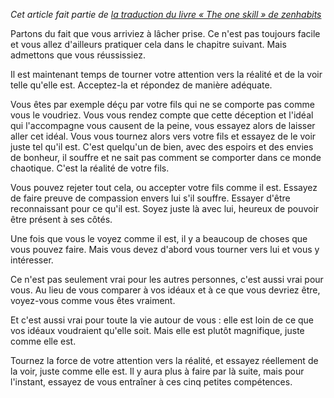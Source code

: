 <!-- 
.. title: La 5ème compétence : voir la réalité
.. slug: la-5eme-competence-voir-la-realite
.. date: 2015-10-31 18:47:11+01:00
.. tags: Traduction, Zen habits, L'unique compétence
.. category: 
.. link: 
.. description: 
.. type: text
-->

_Cet article fait partie de [la traduction du livre « The one skill » de zenhabits](/blog/traduction-du-livre-the-one-skill-de-zenhabits/)_

Partons du fait que vous arriviez à lâcher prise. Ce n'est pas toujours facile et vous allez d'ailleurs pratiquer cela dans le chapitre suivant. Mais admettons que vous réussissiez.

Il est maintenant temps de tourner votre attention vers la réalité et de la voir telle qu'elle est. Acceptez-la et répondez de manière adéquate.

Vous êtes par exemple déçu par votre fils qui ne se comporte pas comme vous le voudriez. Vous vous rendez compte que cette déception et l'idéal qui l'accompagne vous causent de la peine, vous essayez alors de laisser aller cet idéal. Vous vous tournez alors vers votre fils et essayez de le voir juste tel qu'il est. C'est quelqu'un de bien, avec des espoirs et des envies de bonheur, il souffre et ne sait pas comment se comporter dans ce monde chaotique. C'est la réalité de votre fils.

Vous pouvez rejeter tout cela, ou accepter votre fils comme il est. Essayez de faire preuve de compassion envers lui s'il souffre. Essayer d'être reconnaissant pour ce qu'il est. Soyez juste là avec lui, heureux de pouvoir être présent à ses côtés.

Une fois que vous le voyez comme il est, il y a beaucoup de choses que vous pouvez faire. Mais vous devez d'abord vous tourner vers lui et vous y intéresser.

Ce n'est pas seulement vrai pour les autres personnes, c'est aussi vrai pour vous. Au lieu de vous comparer à vos idéaux et à ce que vous devriez être, voyez-vous comme vous êtes vraiment.

Et c'est aussi vrai pour toute la vie autour de vous : elle est loin de ce que vos idéaux voudraient qu'elle soit. Mais elle est plutôt magnifique, juste comme elle est.

Tournez la force de votre attention vers la réalité, et essayez réellement de la voir, juste comme elle est. Il y aura plus à faire par là suite, mais pour l'instant, essayez de vous entraîner à ces cinq petites compétences.

